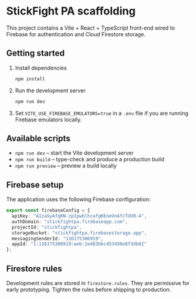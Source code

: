 # StickFight PA scaffolding

This project contains a Vite + React + TypeScript front-end wired to Firebase for authentication and Cloud Firestore storage.

## Getting started

1. Install dependencies
   ```bash
   npm install
   ```
2. Run the development server
   ```bash
   npm run dev
   ```
3. Set `VITE_USE_FIREBASE_EMULATORS=true` in a `.env` file if you are running Firebase emulators locally.

## Available scripts

- `npm run dev` – start the Vite development server
- `npm run build` – type-check and produce a production build
- `npm run preview` – preview a build locally

## Firebase setup

The application uses the following Firebase configuration:

```ts
export const firebaseConfig = {
  apiKey: "AIzaSyAfqKN-zpIpwblhcafgKEneUnAfcTUV0-A",
  authDomain: "stickfightpa.firebaseapp.com",
  projectId: "stickfightpa",
  storageBucket: "stickfightpa.firebasestorage.app",
  messagingSenderId: "116175306919",
  appId: "1:116175306919:web:2e483bbc453498e8f3db82"
};
```

## Firestore rules

Development rules are stored in `firestore.rules`. They are permissive for early prototyping. Tighten the rules before shipping to production.
